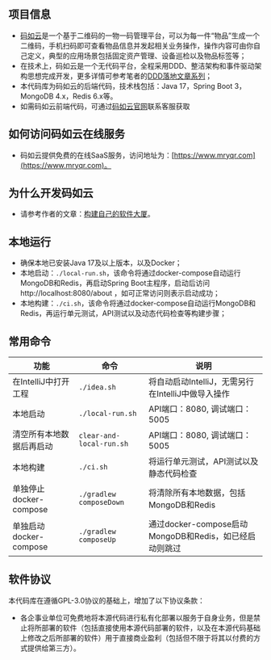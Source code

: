 ## 项目信息
- [码如云](https://www.mryqr.com)是一个基于二维码的一物一码管理平台，可以为每一件“物品”生成一个二维码，手机扫码即可查看物品信息并发起相关业务操作，操作内容可由你自己定义，典型的应用场景包括固定资产管理、设备巡检以及物品标签等；
- 在技术上，码如云是一个无代码平台，全程采用DDD、整洁架构和事件驱动架构思想完成开发，更多详情可参考笔者的[DDD落地文章系列](https://docs.mryqr.com/ddd-introduction/)；
- 本代码库为码如云的后端代码，技术栈包括：Java 17，Spring Boot 3，MongoDB 4.x，Redis 6.x等。
- 如需码如云前端代码，可通过[码如云官网](https://www.mryqr.com)联系客服获取


## 如何访问码如云在线服务
- 码如云提供免费的在线SaaS服务，访问地址为：[https://www.mryqr.com](https://www.mryqr.com)。


## 为什么开发码如云
- 请参考作者的文章：[构建自己的软件大厦](https://docs.mryqr.com/build-your-own-software-skyscraper/)。


## 本地运行
- 确保本地已安装Java 17及以上版本，以及Docker；
- 本地启动：`./local-run.sh`，该命令将通过docker-compose自动运行MongoDB和Redis，再启动Spring Boot主程序，启动后访问 http://localhost:8080/about
  ，如可正常访问则表示启动成功；
- 本地构建：`./ci.sh`，该命令将通过docker-compose自动运行MongoDB和Redis，再运行单元测试，API测试以及动态代码检查等构建步骤；


## 常用命令
| 功能                 | 命令                  | 说明                                       |
|--------------------|---------------------|------------------------------------------|
| 在IntelliJ中打开工程     | `./idea.sh`         | 将自动启动IntelliJ，无需另行在IntelliJ中做导入操作        |
| 本地启动               | `./local-run.sh`    | API端口：8080, 调试端口：5005                    |
| 清空所有本地数据后再启动       | `clear-and-local-run.sh` | API端口：8080, 调试端口：5005                    |
| 本地构建               | `./ci.sh`           | 将运行单元测试，API测试以及静态代码检查                    |
| 单独停止docker-compose | `./gradlew composeDown` | 将清除所有本地数据，包括MongoDB和Redis                |
| 单独启动docker-compose | `./gradlew composeUp` | 通过docker-compose启动MongoDB和Redis，如已经启动则跳过 |


## 软件协议
本代码库在遵循GPL-3.0协议的基础上，增加了以下协议条款：
- 各企事业单位可免费地将本源代码进行私有化部署以服务于自身业务，但是禁止将所部署的软件（包括直接使用本源代码部署的软件，以及在本源代码基础上修改之后所部署的软件）用于直接商业盈利（包括但不限于将其以付费的方式提供给第三方）。


